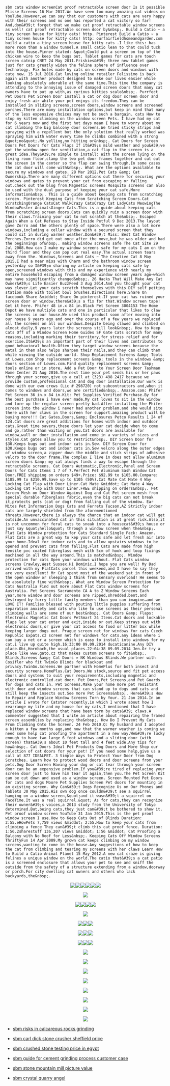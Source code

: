 
```
sbm cats window screenCat proof retractable screen door Is it possible Plisse Screens 16 Mar 2017.We have seen too many amazing cat videos on YouTube.However,we can say that our customers with cats are very happy with their screens and no one has reported a cat victory so far! And,don&#39;t forget that we make cat proof retractable window screens as well! cat proof retractable screen door by&nbsp;. Build a Catio ~ a tiny screen house for kitty cats! http. Pinterest Build a Catio ~ a tiny screen house for kitty cats! http: ourfairfieldhomeandgarden.com build a catio a tiny screen house for kitty cats .I like this: has more room than a window tunnel.A small catio lean to that could tuck into the house.Pinner stated: &quot;Could put a screen on top of the chicken wire to keep the bugs out. Tablet games for cats are touch screen catnip CNET 24 May 2011.Friskies&#39; three new tablet games just for cats greatly widen the feline sphere of influence over technology. Fix holes made by cats on screen doors and windows with cute new. 15 Jul 2016.Cat loving online retailer Felissimo is back again with another product designed to make our lives easier while looking absolutely adorable at the same time.This time the company is attending to the annoying issue of damaged screen doors that many cat owners have to put up with,as curious kitties scale&nbsp;. Purrfect Pet Doors Pet Screen Door Install a cat or dog door screen door and enjoy fresh air while your pet enjoys its freedom.They can be installed in sliding screens,screen doors,window screens and screened porches.There are many installation options,but keep in mind that many of the less expensive choices may not be such a bargain. cats How to stop my kitten climbing on the window screen Pets. I have had my cat for 6 years now and the first hot days mean I have to worry about my cat climbing the big balcony door screens.We tried sticky strips and spraying with a repellent but the only solution that really worked was spraying him with water every time he climbs combined with a strong &quot;no&quot;.No yelling,no hitting or&nbsp;. Cat Doors for Screen Doors Pet Doors for Cats Flaps If it&#39;s mild weather and you&#39;ve got the window open for ventilation,a cat flap in the screen is a great idea.They&#39;re simple to install: With the screen lying on the living room floor,clamp the two pet door frames together and cut out the screen in the center so the flap can swing through.In some cases the cat door will come with&nbsp;. What are the options available to secure my windows and gates. 28 Mar 2012.Pet Cats &amp; Cat Ownership.There are many different options out there for securing your windows and gates to prevent your cat from escaping or falling out.Check out the blog from.Magnetic screens Mosquito screens can also be used with the dual purpose of keeping your cat safe.More information&nbsp;. This is a guide about keeping cats from scratching screen. Pinterest Keeping Cats from Scratching Screen Doors.Cat ScratchingOrange CatsCat WalkCrazy CatsCrazy Cat LadyCats MeowingThe WindowFoster AnimalsGinger Cats.This is a guide about keeping cats from scratching screen doors.Cats can quickly ruin a screen door with their claws.Training your cat to not scratch at the&nbsp;. Escaped Again When a Cat Refuses to Stay Inside Petful 9 Dec 2013.The layout gave Zorro and the others plenty of space.There were also a lot more windows,including a cellar window with a secured screen that they could sit in during warmer weather.Don&#39;t Miss: Best Cat Window Perches.Zorro did get out once after the move,but he was older and had the beginnings of&nbsp;. making window screens safe The Cat Site 29 Jul 2008.How can I make my window screens safe for my cats I am on the third floor and they can pop out real easy.The actual screen tears away from the. Windows,Screens and Cats ~ The Creative Cat 8 May 2015.I had a near miss with Charm and the bathroom window screen yesterday so I&#39;m sharing my article on keeping cats safe by open,screened windows with this and my experience with nearly my entire household escaping from a damaged window screen years ago—which may have significantly changed&nbsp;. 26 Hacks That Will Make Any Cat Owner&#39;s Life Easier BuzzFeed 3 Aug 2014.And you thought your cat was clever.Let your cats scratch themselves with this DIY self petting station made with toilet bowl brushes.Directions here.Share On facebook Share &middot; Share On pinterest.If your cat has ruined your screen door or window,there&#39;s a fix for that.Window screen tape! Get it here. Phifer 48 in.x 84 in.Black Pet Screen 3004153 The Home Depot We have multiple cats and one in particular that likes to claw the screens in our house.We used this product soon after moving into our house 9 years ago and over the course of a few years we replaced all the screens on all our windows.Despite being clawed and climbed on almost daily,9 years later the screens still look&nbsp;. How to Keep Cats Off of a Window Screen Home Guides SF Gate Cats scratch for many reasons,including marking their territory,for stress relief and for exercise.It&#39;s an important part of their lives and contributes to good behavioral health.Often they target window screens because the metal in them also helps sharpen their nails,and they can climb them while viewing the outside world. Shop Replacement Screens &amp; Tools at Lowes.com Shop replacement screens &amp; tools in the windows &amp; doors section of Lowes.com.Find quality replacement screens &amp; tools online or in store. Add a Pet Door to Your Screen Door Tashman Home Center 21 Aug 2016.The next time your pet sends his or her paws through your screen,give us a call at (323) 498 2417 because we provide custom,professional cat and dog door installation.Our work is done with our own crews (Lic # 298720) not subcontractors and,when it comes to windows and doors,we are certified&nbsp;. Amazon.com: Phifer Pet Screen 36 in.x 84 in.Kit: Pet Supplies Verified Purchase.By far the best purchase i have ever made.My cat loves to sit in the window and tore up the regular screen pretty bad.After installing the Phifer screen into the window i never had another problem.and she would site there with her claws in the screen for support.amazing product will be buying more!!! Cat Gates,Doors,&amp; Enclosures Petco Results 1 24 of 124.Cat doors are great additions for homes with indoor and outdoor cats.Great time savers,these doors let your cat decide when to come and go,rather than waiting on you.Cat doors are available for window,wall or door installation and come in a variety of sizes and styles.Cat gates allow you to restrict&nbsp;. DIY Screen Door for $30.Keeps bugs out and indoor cats in.Sew. DIY Screen Door for $30.Keeps bugs out and indoor cats in.Sew velcro along the outer edges of window screen,a zipper down the middle and stick strips of adhesive velcro to the door frame.The complex I live in does not allow aluminum screen doors &amp; my cat always finds a way to escape through the retractable screens. Cat Doors Automatic,Electronic,Panel and Screen Doors for Cats Items 1 7 of 7.Perfect Pet Aluminum Sash Window Cat Door.FREE shipping on orders $49+.Price: $92.99 to $105.00.Compare: $185.99 to $210.99.Save up to $105 (50%).Cat Mate Cat Mate 4 Way Locking Cat Flap with Door Liner.Cat Mate &middot; Cat Mate 4 Way Locking Cat Flap with Door Liner.FREE shipping on orders&nbsp;. Pet Screen Mesh on Door Window Against Dog and Cat Pet screen mesh from special durable fiberglass fabric,even the big cats can not break it,protects pets (cat or dog) from falling out of the window. Ear Mites Pet Information Dogs Cats and Ferrets Tucson,AZ Strictly indoor cats are largely shielded from the aforementioned threats.However,there is always the chance that an indoor cat will get outside.An unvaccinated cat in this situation is at great risk.Also,it is not uncommon for feral cats to sneak into a housecat&#39;s house or just say &quot;hello&quot; through a window screen when the&nbsp;. Flat Cats Window protection for Cats Standard Single Pack: Amazon. Flat Cats are a great way to kep your cats safe and let fresh air into your home.Ideal for indoor cats and to allow upstairs windows to be opened and prevent cats from falling.Flat Cats are made from high tensile pvc coated fibreglass mesh with 5cm of hook and loop fixings machined in all the way around.This is matched&nbsp;. Window protection for cats Open your windows without. Flat Cats window screens Crawley,West Sussex.Hi Dominic,I hope you are well! My Dad arrived with my FlatCats parcel this weekend,and I have to say they are very excellent! Mr Cat spent most of the weekend sat in front of the open window or sleeping I think from sensory overload! He seems to be absolutely fine with&nbsp;. What are Window Screen Protection for Cats Australia Find out more about Flat Cats window screens for Australia. Pet Screens Sacramento CA A to Z Window Screens Each year,more window and door screens are ripped,shredded,bent,and destroyed by furry little family members than you can imagine…and we LOVE IT! Families blessed with pouting little puppies suffering from separation anxiety and cats who like to use screens as their personal climbing walls are some of our best&nbsp;. Cat Doors &amp; Flaps: Electronic Magnetic Cat Doors PetSmart 24 Items.Cat doors and lockable flaps let your cat enter and exit,inside or out.Keep strays out with electronic doors,or give your cat access to food or litter box while keeping larger dogs out. Prague screen net for windows for cats Czech Republic Expats.cz screen net for windows for cats.any ideas where i can buy a net or a screen which is easy to install into windows for my cat.i live up quite high.16:33:00 09.09.2014 ducaticanine.Any DIY place.Obi,Hornbach,the usual places.22:04:38 09.09.2014 Jen.Or try a place like www.gato.cz that makes custom screens to fit&nbsp;. Blinds,Screens &amp; Cat Doors » NK Windows Blinds.We partner with Cosiflor who fit TwinGo Blinds for blackout and privacy.TwinGo.Screens.We partner with HomePlus for both insect and security screens.HomePlus.Cat Doors.We stock,source and fit pet access doors and systems to suit your requirements,including magnetic and electronic controlled.cat door. Pet Doors,Pet Screens,and Pet Guards for dogs and cats in. Pet Screens.Make your home more pet resistant with door and window screens that can stand up to dogs and cats and still keep the insects out.See more Pet Screens&nbsp;. Here&#39;s How to Repair and Replace Window Screens Torn by Your. 21 Jan 2014.In an article I wrote for Catster recently,in which I wrote about how I rearrange my life and my house for my cats,I mentioned that I have replaced window screens that have been torn by cats&#39; claws.A commenter suggested that I write an article about repairing the framed screen assemblies by replacing the&nbsp;. How Do I Prevent My Cats From Climbing Onto the Screen. 24 Feb 2010.Q: My husband and I adopted a kitten a few months ago,and now that the warmer weather is coming we need some help cat proofing the apartment in a new way.We&#39;re lucky enough to have two large 6 foot windows and a sliding door (with screen) that&#39;s about 10 feet tall and 4 feet wide.Any tips for how&nbsp;. Cat Doors Ideal Pet Products Dog Doors and More Shop our selection of cat doors for your pet! If you need some help,give us a call at 877 IDEALPET. 3 Simple Ways to Protect Your Door from Dog Scratches. Learn how to protect wood doors and door screens from your pets.Dog Door Screen Having your dog or cat tear through your screen door can be an expensive problem.If you&#39;re tired of replacing your screen door just to have him tear it again,then you.The Pet Screen Kit can be cut down and used as a window screen. Screen Mounted Pet Doors for cats and dogs Moore Pet Supplies Screen Pet doors for mounting in an existing screen. Why Can&#39;t Dogs Recognize Us on Our Phones and Tablets 30 May 2015.His own dog once couldn&#39;t see a squirrel hanging on a window screen,&quot;and it wasn&#39;t a squirrel on FaceTime.It was a real squirrel.&quot; As for cats,they can recognize their owner&#39;s voices,a 2013 study from the University of Tokyo determined.But,being cats,they just can&#39;t be bothered to show it. Pet proof window screen YouTube 31 Jan 2015.This is the pet proof window screen I use.How to Keep Cats Out of Blinds Duration: 2:55.eHowPets 7,759 views &middot; 2:55.How to keep your cats from climbing a fence They can&#39;t climb this cat proof fence. Duration: 1:56.2sharestuff 136,207 views &middot; 1:56 &middot; Cat Proofing a Balcony with No Roof for Less&nbsp;. Keeping Cats Off Window Screens ThriftyFun 14 Apr 2009.My grown cat keeps climbing on my window screens,wanting to come in the house.Any suggestions of how to keep the cat from climbing and tearing my screens with her claws Learn How to Build a Catio Animal Planet 15 May 2012.A new cat craze is giving felines a unique window on the world.The catio that&#39;s a cat patio is a screened enclosure that allows your pet to see and sniff the outside from the safety of a structure extending from a window,doorway or porch.For city dwelling cat owners and others who lack backyards,the&nbsp;. 
```

<div align="center">
  
<a rel="nofollow" href="https://m.shibang-china.com?f=github&k=sbm+cats+window+screen"><img src="https://static.shibang-china.com/en/l.png"></a><img src="https://static.shibang-china.com/en/hw.png"><a rel="nofollow" href="https://m.shibang-china.com/product/?f=github&k=sbm+cats+window+screen"><img src="https://static.shibang-china.com/en/p.png"></a><a rel="nofollow" href="https://m.shibang-china.com/cases/?f=github&k=sbm+cats+window+screen"><img src="https://static.shibang-china.com/en/c.png"></a><a rel="nofollow" href="https://m.shibang-china.com/news/?f=github&k=sbm+cats+window+screen"><img src="https://static.shibang-china.com/en/n.png"></a><a rel="nofollow" href="https://m.shibang-china.com?f=github&k=sbm+cats+window+screen"><img src="https://static.shibang-china.com/en/m.png"></a>

<a rel="nofollow" href="https://m.shibang-china.com/product/?f=github&k=sbm+cats+window+screen"><img src="https://static.shibang-china.com/en/b.jpg"></a>
  
<a rel="nofollow" href="https://m.shibang-china.com/solution-aggregate.html?f=github&k=sbm+cats+window+screen"><img src="https://static.shibang-china.com/en/a.jpg"></a><a rel="nofollow" href="https://m.shibang-china.com/solution-mine.html?f=github&k=sbm+cats+window+screen"><img src="https://static.shibang-china.com/en/m.jpg"></a><a rel="nofollow" href="https://m.shibang-china.com/solution-mill.html?f=github&k=sbm+cats+window+screen"><img src="https://static.shibang-china.com/en/g.jpg"></a><a rel="nofollow" href="https://m.shibang-china.com/solution-epc.html?f=github&k=sbm+cats+window+screen"><img src="https://static.shibang-china.com/en/e.jpg"></a>

<a rel="nofollow" href="https://m.shibang-china.com/product/?f=github&k=sbm+cats+window+screen"><img src="https://static.shibang-china.com/en/a-p.png"></a>

<a rel="nofollow" href="https://m.shibang-china.com/product/crusher/c6x.html?f=github&k=sbm+cats+window+screen"><img src="https://static.shibang-china.com/en/j.jpg"></a><a rel="nofollow" href="https://m.shibang-china.com/product/crusher/ci5x.html?f=github&k=sbm+cats+window+screen"><img src="https://static.shibang-china.com/en/i.jpg"></a><a rel="nofollow" href="https://m.shibang-china.com/product/crusher/hst.html?f=github&k=sbm+cats+window+screen"><img src="https://static.shibang-china.com/en/c.jpg"></a>

<a rel="nofollow" href="https://m.shibang-china.com/product/mill/mtw.html?f=github&k=sbm+cats+window+screen"><img src="https://static.shibang-china.com/en/mtw.jpg"></a><a rel="nofollow" href="https://m.shibang-china.com/product/mill/scm.html?f=github&k=sbm+cats+window+screen"><img src="https://static.shibang-china.com/en/scm.jpg"></a><a rel="nofollow" href="https://m.shibang-china.com/product/mill/lm.html?f=github&k=sbm+cats+window+screen"><img src="https://static.shibang-china.com/en/lm.jpg"></a>

<a rel="nofollow" href="https://m.shibang-china.com/product/sand/vsi6x.html?f=github&k=sbm+cats+window+screen"><img src="https://static.shibang-china.com/en/6x.jpg"></a><a rel="nofollow" href="https://m.shibang-china.com/product/sand/vu.html?f=github&k=sbm+cats+window+screen"><img src="https://static.shibang-china.com/en/vu.jpg"></a><a rel="nofollow" href="https://m.shibang-china.com/product/mobile/klun.html?f=github&k=sbm+cats+window+screen"><img src="https://static.shibang-china.com/en/k.jpg"></a>

<a rel="nofollow" href="https://m.shibang-china.com/cases/?f=github&k=sbm+cats+window+screen"><img src="https://static.shibang-china.com/en/case.png"></a>

<a rel="nofollow" href="https://m.shibang-china.com/cases/aggregate/202.html?f=github&k=sbm+cats+window+screen"><img src="https://static.shibang-china.com/en/c-1.jpg"></a>

<a rel="nofollow" href="https://m.shibang-china.com/cases/aggregate/203.html?f=github&k=sbm+cats+window+screen"><img src="https://static.shibang-china.com/en/c-2.jpg"></a>

<a rel="nofollow" href="https://m.shibang-china.com/cases/mill/123.html?f=github&k=sbm+cats+window+screen"><img src="https://static.shibang-china.com/en/c-3.jpg"></a>

<a rel="nofollow" href="https://m.shibang-china.com/contact_us.html?f=github&k=sbm+cats+window+screen"><img src="https://static.shibang-china.com/en/contact.png"></a>

<a rel="nofollow" href="https://swt.shibang-china.com/?f=github&k=sbm+cats+window+screen"><img src="https://static.shibang-china.com/en/chat.png"></a>

<a rel="nofollow" href="https://whatsapp.shibangsoft.com/WhatsApp.php?f=github&k=sbm+cats+window+screen"><img src="https://static.shibang-china.com/en/whatsapp.png"></a>

<a rel="nofollow" href="https://m.shibang-china.com/?f=github&k=sbm+cats+window+screen"><img src="https://static.shibang-china.com/en/website.png"></a>

</div>


* [sbm risks in calcareous rocks grinding](sbm%20risks%20in%20calcareous%20rocks%20grinding.md)

* [sbm carl dick stone crusher sheffield price](sbm%20carl%20dick%20stone%20crusher%20sheffield%20price.md)

* [sbm crushed stone testing price in egypt](sbm%20crushed%20stone%20testing%20price%20in%20egypt.md)

* [sbm guide for cement grinding process customer case](sbm%20guide%20for%20cement%20grinding%20process%20customer%20case.md)

* [sbm stone mountain mill picture value](sbm%20stone%20mountain%20mill%20picture%20value.md)

* [sbm crystal quarry angel](sbm%20crystal%20quarry%20angel.md)